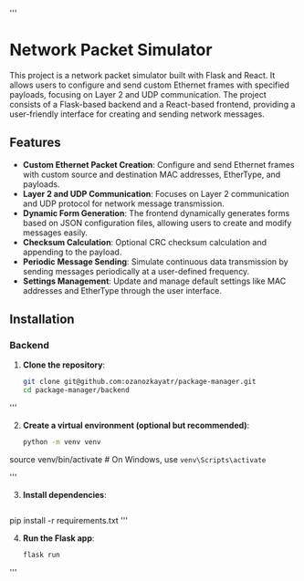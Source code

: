 '''
# Network Packet Simulator

This project is a network packet simulator built with Flask and React. It allows users to configure and send custom Ethernet frames with specified payloads, focusing on Layer 2 and UDP communication. The project consists of a Flask-based backend and a React-based frontend, providing a user-friendly interface for creating and sending network messages.

## Features

- **Custom Ethernet Packet Creation**: Configure and send Ethernet frames with custom source and destination MAC addresses, EtherType, and payloads.
- **Layer 2 and UDP Communication**: Focuses on Layer 2 communication and UDP protocol for network message transmission.
- **Dynamic Form Generation**: The frontend dynamically generates forms based on JSON configuration files, allowing users to create and modify messages easily.
- **Checksum Calculation**: Optional CRC checksum calculation and appending to the payload.
- **Periodic Message Sending**: Simulate continuous data transmission by sending messages periodically at a user-defined frequency.
- **Settings Management**: Update and manage default settings like MAC addresses and EtherType through the user interface.

## Installation

### Backend

1. **Clone the repository**:
   ```bash
   git clone git@github.com:ozanozkayatr/package-manager.git
   cd package-manager/backend
'''

2. **Create a virtual environment (optional but recommended)**:

   ```bash
   python -m venv venv
source venv/bin/activate  # On Windows, use `venv\Scripts\activate`

'''

3. **Install dependencies**:
   ```bash
  pip install -r requirements.txt
'''

4. **Run the Flask app**:
   ```bash
   flask run
'''
